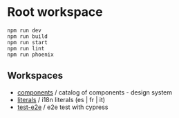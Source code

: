 # Root workspace

```node
npm run dev
npm run build
npm run start
npm run lint
npm run phoenix
```

## Workspaces

- [components](./components/README.md) / catalog of components - design system
- [literals](./literals/README.md) / i18n literals (es | fr | it)
- [test-e2e](./test-e2e/README.md) / e2e test with cypress
